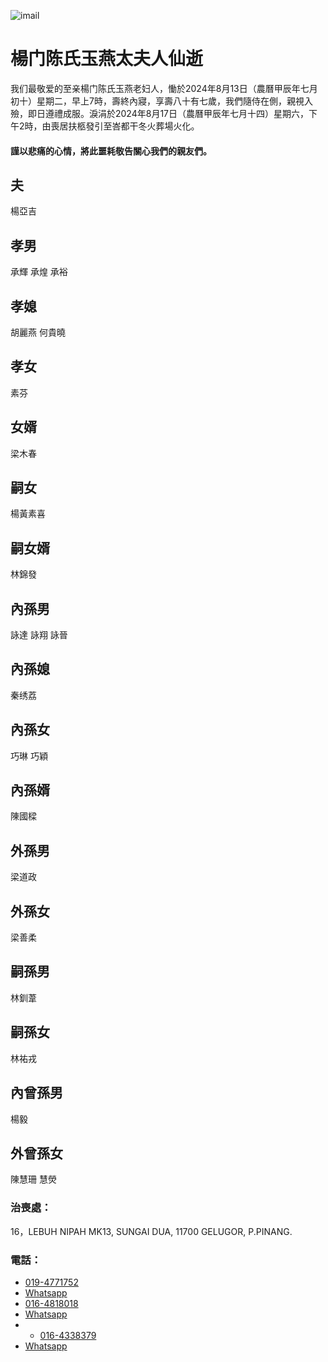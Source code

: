 ![imail](https://github.com/user-attachments/assets/a9a617c6-2222-411d-83dd-55063745cf53)

# 楊门陈氏玉燕太夫人仙逝
我们最敬爱的至亲楊门陈氏玉燕老妇人，慟於2024年8月13日（農曆甲辰年七月初十）星期二，早上7時，壽終內寢，享壽八十有七歲，我們隨侍在側，親視入殮，即日遵禮成服。淚涓於2024年8月17日（農曆甲辰年七月十四）星期六，下午2時，由喪居扶柩發引至峇都干冬火葬場火化。

#### 謹以悲痛的心情，將此噩耗敬告關心我們的親友們。
## 夫
楊亞吉
## 孝男
承輝  承煌  承裕
## 孝媳
胡麗燕  何貴曉
## 孝女
素芬 
## 女婿
梁木春
## 嗣女 
楊黃素喜
## 嗣女婿
林錦發
## 內孫男 
詠達  詠翔  詠晉
## 內孫媳
秦绣荔
## 內孫女
巧琳  巧穎
## 內孫婿
陳國樑
## 外孫男
梁道政
## 外孫女
梁善柔
## 嗣孫男
林釧葦
## 嗣孫女
林祐戎
## 內曾孫男
楊毅
## 外曾孫女
陳慧珊  慧熒

### 治喪處：
16，LEBUH NIPAH MK13, SUNGAI DUA, 11700 GELUGOR, P.PINANG. 

### 電話：
- [019-4771752](tel:60194771752)
- [Whatsapp](https://api.whatsapp.com/send?phone=60194771752)
- [016-4818018](tel:60164818018)
- [Whatsapp](https://api.whatsapp.com/send?phone=60164818018)
- - [016-4338379](tel:60164338379)
- [Whatsapp](https://api.whatsapp.com/send?phone=60164338379)
